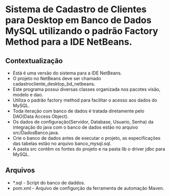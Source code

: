 # Sistema de Cadastro de Clientes para Desktop em Banco de Dados MySQL utilizando o padrão Factory Method para a IDE NetBeans.

## Contextualização

 - Está é uma versão do sistema para a IDE NetBeans.<br> 
 - O projeto no NetBeans deve ser chamado cadastrocliente_desktop_bd_netbeans.<br>
 - Este programa possui diversas classes organizada nos pacotes visão, modelo e dao.<br>
 - Utiliza o padrão factory method para facilitar o acesso aos dados do MySQL.
 - Toda iteração com banco de dados é tratada diretamente pelo DAO(Data Access Object).<br>
 - Os dados de configuração(Servidor, Database, Usuario, Senha) da integração do java com o banco de dados estão no arquivo src/DadosBanco.java.<br>
 - Crie o banco de dados antes de executar o projeto, as especificações das tabelas estão no arquivo banco_mysql.sql.<br>
 - A pasta src contêm os fontes do projeto e na pasta  lib o driver jdbc para MySQL.<br>

## Arquivos

- *.sql - Script do banco de daddos.
- pom.xml - Arquivo de configurção da ferramenta de automação Maven.